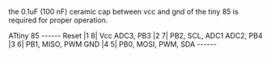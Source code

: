 the 0.1uF (100 nF) ceramic cap between vcc and gnd of the tiny 85 is required for proper operation.

  ATtiny 85
                ------
         Reset |1    8| Vcc
     ADC3, PB3 |2    7| PB2, SCL, ADC1
     ADC2, PB4 |3    6| PB1, MISO, PWM
           GND |4    5| PB0, MOSI, PWM, SDA
                ------
